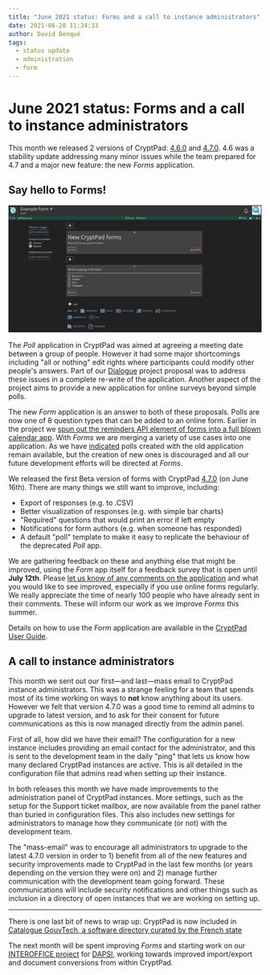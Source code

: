 ```yaml
---
title: "June 2021 status: Forms and a call to instance administrators"
date: 2021-06-28 11:24:33
author: David Benqué
tags:
  - status update
  - administration
  - form
---
```


# June 2021 status: Forms and a call to instance administrators

This month we released 2 versions of CryptPad: [4.6.0](https://github.com/xwiki-labs/cryptpad/releases/tag/4.6.0) and [4.7.0](https://github.com/xwiki-labs/cryptpad/releases/tag/4.7.0). 4.6 was a stability update addressing many minor issues while the team prepared for 4.7 and a major new feature: the new *Forms* application.   

## Say hello to Forms!

![Preview of the new Form application](/images/form-preview.png)  

The *Poll* application in CryptPad was aimed at agreeing a meeting date between a group of people. However it had some major shortcomings including "all or nothing" edit rights where participants could modify other people's answers. Part of our [Dialogue](https://nlnet.nl/project/CryptPadForms/) project proposal was to address these issues in a complete re-write of the application. Another aspect of the project aims to provide a new application for online surveys beyond simple polls.   

The new *Form* application is an answer to both of these proposals. Polls are now one of 8 question types that can be added to an online form. Earlier in the project we [spun out the reminders API element of forms into a full blown calendar app](https://blog.cryptpad.fr/2021/04/26/status-april-2021/). With *Forms* we are merging a variety of use cases into one application. As we have [indicated](https://social.weho.st/@cryptpad/106419898274848746) polls created with the old application remain available, but the creation of new ones is discouraged and all our future development efforts will be directed at *Forms*.  

We released the first Beta version of forms with CryptPad [4.7.0](https://github.com/xwiki-labs/cryptpad/releases/tag/4.7.0) (on June 16th). There are many things we still want to improve, including:   

- Export of responses (e.g. to .CSV)  
- Better visualization of responses (e.g. with simple bar charts)  
- "Required" questions that would print an error if left empty  
- Notifications for form authors (e.g. when someone has responded)  
- A default "poll" template to make it easy to replicate the behaviour of the deprecated *Poll* app.  

We are gathering feedback on these and anything else that might be improved, using the *Form* app itself for a feedback survey that is open until **July 12th**. Please [let us know of any comments on the application](https://cryptpad.fr/form/#/2/form/view/gYs4QS7DetInCXy0z2CQoUW6CwN6kaR2utGsftDzp58/) and what you would like to see improved, especially if you use online forms regularly. We really appreciate the time of nearly 100 people who have already sent in their comments. These will inform our work as we improve *Forms* this summer.  

Details on how to use the *Form* application are available in the [CryptPad User Guide](https://docs.cryptpad.fr/en/user_guide/apps/form.html).  


## A call to instance administrators

This month we sent out our first—and last—mass email to CryptPad instance administrators. This was a strange feeling for a team that spends most of its time working on ways to **not** know anything about its users. However we felt that version 4.7.0 was a good time to remind all admins to upgrade to latest version, and to ask for their consent for future communications as this is now managed directly from the admin panel.  

First of all, how did we have their email? The configuration for a new instance includes providing an email contact for the administrator, and this is sent to the development team in the daily "ping" that lets us know how many declared CryptPad instances are active. This is all detailed in the configuration file that admins read when setting up their instance.  

In both releases this month we have made improvements to the administration panel of CryptPad instances. More settings, such as the setup for the Support ticket mailbox, are now available from the panel rather than buried in configuration files. This also includes new settings for administrators to manage how they communicate (or not) with the development team.   

The "mass-email" was to encourage all administrators to upgrade to the latest 4.7.0 version in order to 1) benefit from all of the new features and security improvements made to CryptPad in the last few months (or years depending on the version they were on) and 2) manage further communication with the development team going forward. These communications will include security notifications and other things such as inclusion in a directory of open instances that we are working on setting up.   

---  

There is one last bit of news to wrap up: CryptPad is now included in [Catalogue GouvTech, a software directory curated by the French state](https://catalogue.numerique.gouv.fr/solutions/cryptpad)  

The next month will be spent improving *Forms* and starting work on our [INTEROFFICE project](https://blog.cryptpad.fr/2021/04/26/status-april-2021/) for [DAPSI](https://dapsi.ngi.eu), working towards improved import/export and document conversions from within CryptPad.  

